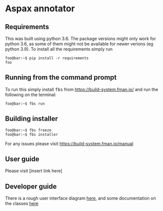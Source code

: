 # Aspax annotator


## Requirements
This was built using python 3.6. The package versions might only work for python 3.6, as some of them might not be available for newer verions (eg python 3.9). To install all the requirements simply run 

```console
foo@bar:~$ pip install -r requirements
foo
```

## Running from the command prompt


To run this simply install <tt>fbs</tt> from https://build-system.fman.io/ and run the following on the terminal:

```console
foo@bar:~$ fbs run
```

## Building installer

```console
foo@bar:~$ fbs freeze
foo@bar:~$ fbs installer
```

For any issues please visit https://build-system.fman.io/manual


## User guide
Please visit [insert link here]


## Developer guide
There is a rough user interface diagram [here](Aspax0.0.11.pdf), and some documentation on the classes [here](https://adwaye.github.io/aspax/docs/index.html) 
